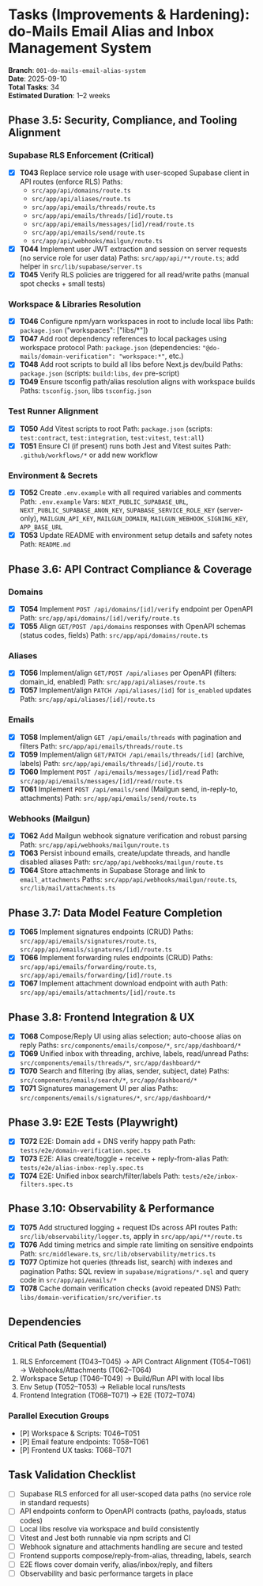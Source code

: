 # Tasks (Improvements & Hardening): do-Mails Email Alias and Inbox Management System

**Branch**: `001-do-mails-email-alias-system`  
**Date**: 2025-09-10  
**Total Tasks**: 34  
**Estimated Duration**: 1–2 weeks

## Phase 3.5: Security, Compliance, and Tooling Alignment

### Supabase RLS Enforcement (Critical)

- [x] **T043** Replace service role usage with user-scoped Supabase client in API routes (enforce RLS)
      Paths:
  - `src/app/api/domains/route.ts`
  - `src/app/api/aliases/route.ts`
  - `src/app/api/emails/threads/route.ts`
  - `src/app/api/emails/threads/[id]/route.ts`
  - `src/app/api/emails/messages/[id]/read/route.ts`
  - `src/app/api/emails/send/route.ts`
  - `src/app/api/webhooks/mailgun/route.ts`
- [x] **T044** Implement user JWT extraction and session on server requests (no service role for user data)
      Paths: `src/app/api/**/route.ts`; add helper in `src/lib/supabase/server.ts`
- [x] **T045** Verify RLS policies are triggered for all read/write paths (manual spot checks + small tests)

### Workspace & Libraries Resolution

- [x] **T046** Configure npm/yarn workspaces in root to include local libs
      Path: `package.json` ("workspaces": ["libs/*"])
- [x] **T047** Add root dependency references to local packages using workspace protocol
      Path: `package.json` (dependencies: `"@do-mails/domain-verification": "workspace:*"`, etc.)
- [x] **T048** Add root scripts to build all libs before Next.js dev/build
      Paths: `package.json` (scripts: `build:libs`, `dev` pre-script)
- [x] **T049** Ensure tsconfig path/alias resolution aligns with workspace builds
      Paths: `tsconfig.json`, libs `tsconfig.json`

### Test Runner Alignment

- [x] **T050** Add Vitest scripts to root
      Path: `package.json` (scripts: `test:contract`, `test:integration`, `test:vitest`, `test:all`)
- [x] **T051** Ensure CI (if present) runs both Jest and Vitest suites
      Path: `.github/workflows/*` or add new workflow

### Environment & Secrets

- [x] **T052** Create `.env.example` with all required variables and comments
      Path: `.env.example`
      Vars: `NEXT_PUBLIC_SUPABASE_URL`, `NEXT_PUBLIC_SUPABASE_ANON_KEY`, `SUPABASE_SERVICE_ROLE_KEY` (server-only), `MAILGUN_API_KEY`, `MAILGUN_DOMAIN`, `MAILGUN_WEBHOOK_SIGNING_KEY`, `APP_BASE_URL`
- [x] **T053** Update README with environment setup details and safety notes
      Path: `README.md`

## Phase 3.6: API Contract Compliance & Coverage

### Domains

- [x] **T054** Implement `POST /api/domains/[id]/verify` endpoint per OpenAPI
      Path: `src/app/api/domains/[id]/verify/route.ts`
- [x] **T055** Align `GET/POST /api/domains` responses with OpenAPI schemas (status codes, fields)
      Path: `src/app/api/domains/route.ts`

### Aliases

- [x] **T056** Implement/align `GET/POST /api/aliases` per OpenAPI (filters: domain_id, enabled)
      Path: `src/app/api/aliases/route.ts`
- [x] **T057** Implement/align `PATCH /api/aliases/[id]` for `is_enabled` updates
      Path: `src/app/api/aliases/[id]/route.ts`

### Emails

- [x] **T058** Implement/align `GET /api/emails/threads` with pagination and filters
      Path: `src/app/api/emails/threads/route.ts`
- [x] **T059** Implement/align `GET/PATCH /api/emails/threads/[id]` (archive, labels)
      Path: `src/app/api/emails/threads/[id]/route.ts`
- [x] **T060** Implement `POST /api/emails/messages/[id]/read`
      Path: `src/app/api/emails/messages/[id]/read/route.ts`
- [x] **T061** Implement `POST /api/emails/send` (Mailgun send, in-reply-to, attachments)
      Path: `src/app/api/emails/send/route.ts`

### Webhooks (Mailgun)

- [x] **T062** Add Mailgun webhook signature verification and robust parsing
      Path: `src/app/api/webhooks/mailgun/route.ts`
- [x] **T063** Persist inbound emails, create/update threads, and handle disabled aliases
      Path: `src/app/api/webhooks/mailgun/route.ts`
- [x] **T064** Store attachments in Supabase Storage and link to `email_attachments`
      Paths: `src/app/api/webhooks/mailgun/route.ts`, `src/lib/mail/attachments.ts`

## Phase 3.7: Data Model Feature Completion

- [x] **T065** Implement signatures endpoints (CRUD)
      Paths: `src/app/api/emails/signatures/route.ts`, `src/app/api/emails/signatures/[id]/route.ts`
- [x] **T066** Implement forwarding rules endpoints (CRUD)
      Paths: `src/app/api/emails/forwarding/route.ts`, `src/app/api/emails/forwarding/[id]/route.ts`
- [x] **T067** Implement attachment download endpoint with auth
      Path: `src/app/api/emails/attachments/[id]/route.ts`

## Phase 3.8: Frontend Integration & UX

- [x] **T068** Compose/Reply UI using alias selection; auto-choose alias on reply
      Paths: `src/components/emails/compose/*`, `src/app/dashboard/*`
- [x] **T069** Unified inbox with threading, archive, labels, read/unread
      Paths: `src/components/emails/threads/*`, `src/app/dashboard/*`
- [x] **T070** Search and filtering (by alias, sender, subject, date)
      Paths: `src/components/emails/search/*`, `src/app/dashboard/*`
- [x] **T071** Signatures management UI per alias
      Paths: `src/components/emails/signatures/*`, `src/app/dashboard/*`

## Phase 3.9: E2E Tests (Playwright)

- [x] **T072** E2E: Domain add + DNS verify happy path
      Path: `tests/e2e/domain-verification.spec.ts`
- [x] **T073** E2E: Alias create/toggle + receive + reply-from-alias
      Path: `tests/e2e/alias-inbox-reply.spec.ts`
- [x] **T074** E2E: Unified inbox search/filter/labels
      Path: `tests/e2e/inbox-filters.spec.ts`

## Phase 3.10: Observability & Performance

- [x] **T075** Add structured logging + request IDs across API routes
      Path: `src/lib/observability/logger.ts`, apply in `src/app/api/**/route.ts`
- [x] **T076** Add timing metrics and simple rate limiting on sensitive endpoints
      Path: `src/middleware.ts`, `src/lib/observability/metrics.ts`
- [x] **T077** Optimize hot queries (threads list, search) with indexes and pagination
      Paths: SQL review in `supabase/migrations/*.sql` and query code in `src/app/api/emails/*`
- [x] **T078** Cache domain verification checks (avoid repeated DNS)
      Path: `libs/domain-verification/src/verifier.ts`

## Dependencies

### Critical Path (Sequential)

1. RLS Enforcement (T043–T045) → API Contract Alignment (T054–T061) → Webhooks/Attachments (T062–T064)
2. Workspace Setup (T046–T049) → Build/Run API with local libs
3. Env Setup (T052–T053) → Reliable local runs/tests
4. Frontend Integration (T068–T071) → E2E (T072–T074)

### Parallel Execution Groups

- [P] Workspace & Scripts: T046–T051
- [P] Email feature endpoints: T058–T061
- [P] Frontend UX tasks: T068–T071

## Task Validation Checklist

- [ ] Supabase RLS enforced for all user-scoped data paths (no service role in standard requests)
- [ ] API endpoints conform to OpenAPI contracts (paths, payloads, status codes)
- [ ] Local libs resolve via workspace and build consistently
- [ ] Vitest and Jest both runnable via npm scripts and CI
- [ ] Webhook signature and attachments handling are secure and tested
- [ ] Frontend supports compose/reply-from-alias, threading, labels, search
- [ ] E2E flows cover domain verify, alias/inbox/reply, and filters
- [ ] Observability and basic performance targets in place
